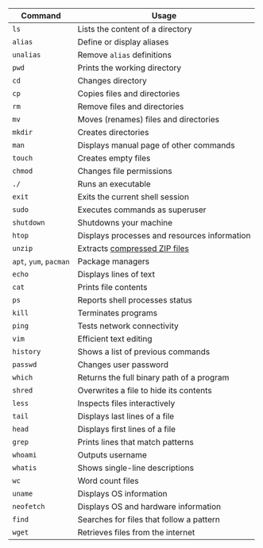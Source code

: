 | Command                | Usage                                                                             |
| ---------------------- | --------------------------------------------------------------------------------- |
| `ls`                   | Lists the content of a directory                                                  |
| `alias`                | Define or display aliases                                                         |
| `unalias`              | Remove `alias` definitions                                                        |
| `pwd`                  | Prints the working directory                                                      |
| `cd`                   | Changes directory                                                                 |
| `cp`                   | Copies files and directories                                                      |
| `rm`                   | Remove files and directories                                                      |
| `mv`                   | Moves (renames) files and directories                                             |
| `mkdir`                | Creates directories                                                               |
| `man`                  | Displays manual page of other commands                                            |
| `touch`                | Creates empty files                                                               |
| `chmod`                | Changes file permissions                                                          |
| `./`                   | Runs an executable                                                                |
| `exit`                 | Exits the current shell session                                                   |
| `sudo`                 | Executes commands as superuser                                                    |
| `shutdown`             | Shutdowns your machine                                                            |
| `htop`                 | Displays processes and resources information                                      |
| `unzip`                | Extracts [compressed ZIP files](https://kinsta.com/knowledgebase/unzip-zip-file/) |
| `apt`, `yum`, `pacman` | Package managers                                                                  |
| `echo`                 | Displays lines of text                                                            |
| `cat`                  | Prints file contents                                                              |
| `ps`                   | Reports shell processes status                                                    |
| `kill`                 | Terminates programs                                                               |
| `ping`                 | Tests network connectivity                                                        |
| `vim`                  | Efficient text editing                                                            |
| `history`              | Shows a list of previous commands                                                 |
| `passwd`               | Changes user password                                                             |
| `which`                | Returns the full binary path of a program                                         |
| `shred`                | Overwrites a file to hide its contents                                            |
| `less`                 | Inspects files interactively                                                      |
| `tail`                 | Displays last lines of a file                                                     |
| `head`                 | Displays first lines of a file                                                    |
| `grep`                 | Prints lines that match patterns                                                  |
| `whoami`               | Outputs username                                                                  |
| `whatis`               | Shows single-line descriptions                                                    |
| `wc`                   | Word count files                                                                  |
| `uname`                | Displays OS information                                                           |
| `neofetch`             | Displays OS and hardware information                                              |
| `find`                 | Searches for files that follow a pattern                                          |
| `wget`                 | Retrieves files from the internet                                                 |
